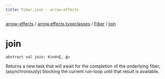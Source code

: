 ```yaml
---
title: Fiber.join - arrow-effects
---
```


[arrow-effects](../../index.html) / [arrow.effects.typeclasses](../index.html) / [Fiber](index.html) / [join](./join.html)

# join

`abstract val join: Kind<`[`F`](index.html#F)`, `[`A`](index.html#A)`>`

Returns a new task that will await for the completion of the
underlying fiber, (asynchronously) blocking the current run-loop
until that result is available.

